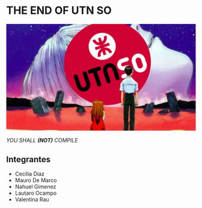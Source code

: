 # THE END OF UTN SO 

![The End Of UTN SO Image](the_end_of_utn_so.JPG)

_YOU SHALL **(NOT)** COMPILE_ 

## Integrantes
* Cecilia Diaz
* Mauro De Marco
* Nahuel Gimenez
* Lautaro Ocampo
* Valentina Rau

